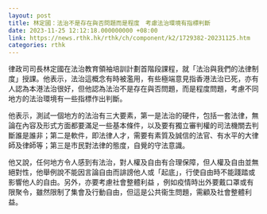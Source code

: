 ```yaml
---
layout: post
title: 林定國：法治不是存在與否問題而是程度　考慮法治環境有指標判斷
date: 2023-11-25 12:12:18.000000000 +08:00
link: https://news.rthk.hk/rthk/ch/component/k2/1729382-20231125.htm
categories: rthk
---
```


律政司司長林定國在法治教育領袖培訓計劃首階段課程，就「法治與我們的法律制度」授課。他表示，法治這概念有時被濫用，有些極端意見指香港法治已死，亦有人認為本港法治很好，但他認為法治不是存在與否問題，而是程度問題，考慮不同地方的法治環境有一些指標作出判斷。

他表示，測試一個地方的法治有三大要素，第一是法治的硬件，包括一套法律，無論在內容及形式方面都要滿足一些基本條件，以及要有獨立審判權的司法機關去判斷誰是誰非；第二是軟件，即法律人才，需要有素質及誠信的法官、有水平的大律師及律師等；第三是市民對法律的態度，自覺的守法意識。

他又說，任何地方令人感到有法治，對人權及自由有合理保障，但人權及自由並無絕對性，他舉例說不能因言論自由而誹謗他人或「起底」，行使自由時不能踐踏或影響他人的自由。另外，亦要考慮社會整體利益 ，例如疫情時出外要戴口罩或有限聚令，雖然限制了集會及行動自由，但這是公共衞生問題，需顧及社會整體利益。
